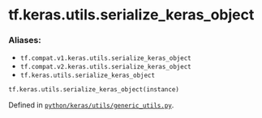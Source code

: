 <div itemscope itemtype="http://developers.google.com/ReferenceObject">
<meta itemprop="name" content="tf.keras.utils.serialize_keras_object" />
<meta itemprop="path" content="Stable" />
</div>

# tf.keras.utils.serialize_keras_object



### Aliases:

* `tf.compat.v1.keras.utils.serialize_keras_object`
* `tf.compat.v2.keras.utils.serialize_keras_object`
* `tf.keras.utils.serialize_keras_object`

``` python
tf.keras.utils.serialize_keras_object(instance)
```



Defined in [`python/keras/utils/generic_utils.py`](/code/stable/tensorflow/python/keras/utils/generic_utils.py).

<!-- Placeholder for "Used in" -->

